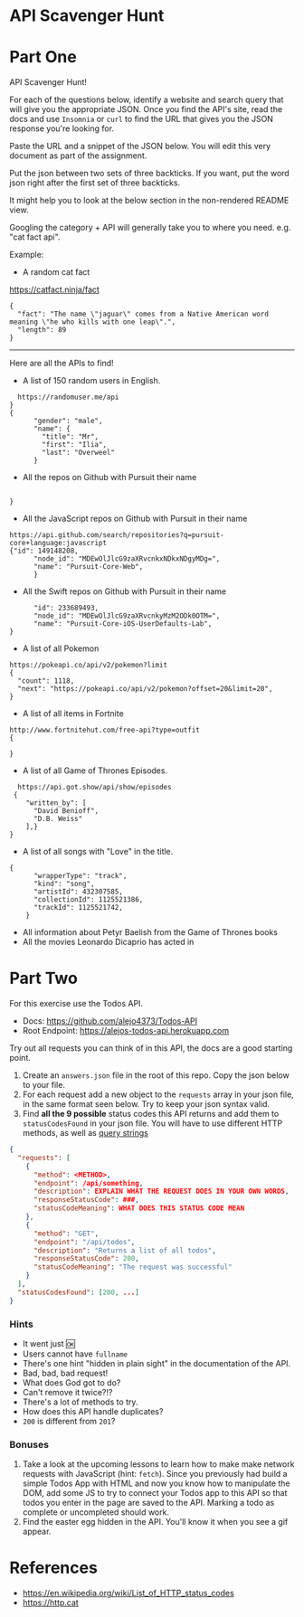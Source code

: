 # API Scavenger Hunt

# Part One

API Scavenger Hunt!

For each of the questions below, identify a website and search query that will give you the appropriate JSON. Once you find the API's site, read the docs and use `Insomnia` or `curl` to find the URL that gives you the JSON response you're looking for.

Paste the URL and a snippet of the JSON below. You will edit this very document as part of the assignment.

Put the json between two sets of three backticks. If you want, put the word json right after the first set of three backticks.

It might help you to look at the below section in the non-rendered README view.

Googling the category + API will generally take you to where you need. e.g. "cat fact api".

Example:

- A random cat fact

https://catfact.ninja/fact

```
{
  "fact": "The name \"jaguar\" comes from a Native American word meaning \"he who kills with one leap\".",
  "length": 89
}
```

---

Here are all the APIs to find!

- A list of 150 random users in English.
```{
  https://randomuser.me/api
}
{
      "gender": "male",
      "name": {
        "title": "Mr",
        "first": "Ilia",
        "last": "Overweel"
      }
```

- All the repos on Github with Pursuit their name
```{

}
```
- All the JavaScript repos on Github with Pursuit in their name
```
https://api.github.com/search/repositories?q=pursuit-core+language:javascript
{"id": 149148208,
      "node_id": "MDEwOlJlcG9zaXRvcnkxNDkxNDgyMDg=",
      "name": "Pursuit-Core-Web",
      }
```
- All the Swift repos on Github with Pursuit in their name
``` {
      "id": 233689493,
      "node_id": "MDEwOlJlcG9zaXRvcnkyMzM2ODk0OTM=",
      "name": "Pursuit-Core-iOS-UserDefaults-Lab",
}
```

- A list of all Pokemon
```
https://pokeapi.co/api/v2/pokemon?limit
{
  "count": 1118,
  "next": "https://pokeapi.co/api/v2/pokemon?offset=20&limit=20",
}
```
- A list of all items in Fortnite
```
http://www.fortnitehut.com/free-api?type=outfit
{

}
```

- A list of all Game of Thrones Episodes.
```{
  https://api.got.show/api/show/episodes
 {
    "written_by": [
      "David Benioff",
      "D.B. Weiss"
    ],}
}
```
- A list of all songs with "Love" in the title.
```
{
      "wrapperType": "track",
      "kind": "song",
      "artistId": 432307585,
      "collectionId": 1125521386,
      "trackId": 1125521742,
    }
```

- All information about Petyr Baelish from the Game of Thrones books
- All the movies Leonardo Dicaprio has acted in

# Part Two

For this exercise use the Todos API.

- Docs: https://github.com/alejo4373/Todos-API
- Root Endpoint: https://alejos-todos-api.herokuapp.com

Try out all requests you can think of in this API, the docs are a good starting point.


1. Create an `answers.json` file in the root of this repo. Copy the json below to your file.
1. For each request add a new object to the `requests` array in your json file, in the same format seen below. Try to keep your json syntax valid.
1. Find **all the 9 possible** status codes this API returns and add them to `statusCodesFound` in your json file. You will have to use different HTTP methods, as well as [query strings](https://en.wikipedia.org/wiki/Query_string)

```json
{
  "requests": [
    {
      "method": <METHOD>,
      "endpoint": /api/something,
      "description": EXPLAIN WHAT THE REQUEST DOES IN YOUR OWN WORDS,
      "responseStatusCode": ###,
      "statusCodeMeaning": WHAT DOES THIS STATUS CODE MEAN
    },
    {
      "method": "GET",
      "endpoint": "/api/todos",
      "description": "Returns a list of all todos",
      "responseStatusCode": 200,
      "statusCodeMeaning": "The request was successful"
    }
  ],
  "statusCodesFound": [200, ...]
}
```

### Hints

- It went just 🆗
- Users cannot have `fullname`
- There's one hint "hidden in plain sight" in the documentation of the API.
- Bad, bad, bad request!
- What does God got to do?
- Can't remove it twice?!?
- There's a lot of methods to try.
- How does this API handle duplicates?
- `200` is different from `201`?

### Bonuses

1. Take a look at the upcoming lessons to learn how to make make network requests with JavaScript (hint: `fetch`).
   Since you previously had build a simple Todos App with HTML and now you know how to manipulate
   the DOM, add some JS to try to connect your Todos app to this API so that todos you enter in the page
   are saved to the API. Marking a todo as complete or uncompleted should work.
2. Find the easter egg hidden in the API. You'll know it when you see a gif appear.

# References

- https://en.wikipedia.org/wiki/List_of_HTTP_status_codes
- https://http.cat
